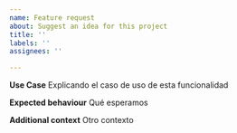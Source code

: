 ```yaml
---
name: Feature request
about: Suggest an idea for this project
title: ''
labels: ''
assignees: ''

---
```


**Use Case**
Explicando el caso de uso de esta funcionalidad

**Expected behaviour**
Qué esperamos

**Additional context**
Otro contexto
